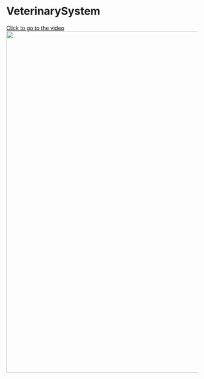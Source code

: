 # VeterinarySystem
<a href="https://youtu.be/_8c6GhvSoAE">Click to go to the video</a> <br>
<img src="https://github.com/trzcinska-magdalena/VeterinarySystem/assets/109164652/ef3124d3-901c-4dd7-ad36-a4347b00d9d9" width="900">


